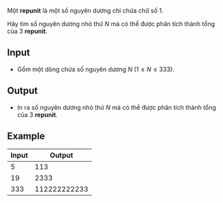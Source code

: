 Một **repunit** là một số nguyên dương chỉ chứa chữ số $1$.

Hãy tìm số nguyên dương nhỏ thứ $N$ mà có thể được phân tích thành tổng của $3$ **repunit**.

## Input

- Gồm một dòng chứa số nguyên dương $N$ $(1 \le N \le 333)$.

## Output

- In ra số nguyên dương nhỏ thứ $N$ mà có thể được phân tích thành tổng của $3$ **repunit**.

## Example

| Input | Output       |
| ----- | ------------ |
| 5     | 113          |
| 19    | 2333         |
| 333   | 112222222233 |